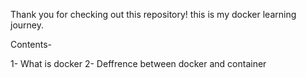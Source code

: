 Thank you for checking out this repository! this is my docker learning journey.

Contents-

1- What is docker
2- Deffrence between docker and container
